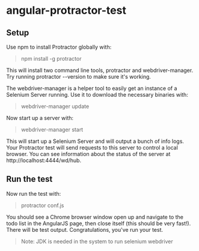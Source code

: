 # angular-protractor-test

## Setup

Use npm to install Protractor globally with:
> npm install -g protractor

This will install two command line tools, protractor and webdriver-manager. Try running protractor --version to make sure it's working.

The webdriver-manager is a helper tool to easily get an instance of a Selenium Server running. Use it to download the necessary binaries with:

> webdriver-manager update

Now start up a server with:
> webdriver-manager start

This will start up a Selenium Server and will output a bunch of info logs. Your Protractor test will send requests to this server to control a local browser. You can see information about the status of the server at http://localhost:4444/wd/hub.

## Run the test

Now run the test with:
> protractor conf.js

You should see a Chrome browser window open up and navigate to the todo list in the AngularJS page, then close itself (this should be very fast!). There will be test output.
Congratulations, you've run your test.

> Note: JDK is needed in the system to run selenium webdriver